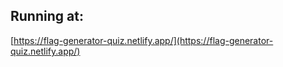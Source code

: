 ## Running at:

[https://flag-generator-quiz.netlify.app/](https://flag-generator-quiz.netlify.app/)
